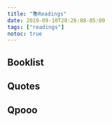 ```yaml
---
title: "📚Readings"
date: 2019-09-10T20:26:08-05:00
tags: ["readings"]
notoc: true
---
```


## Booklist

## Quotes

## Qpooo
